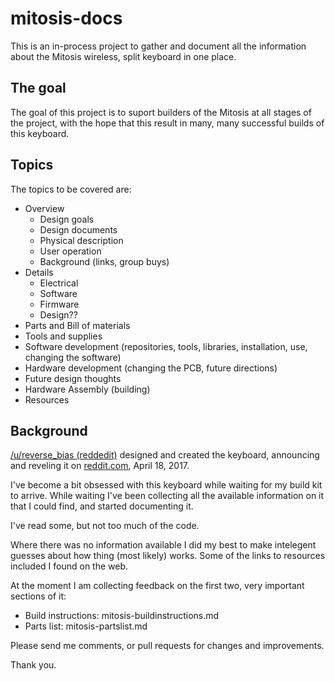 # mitosis-docs

This is an in-process project to gather and document all the information about
the Mitosis wireless, split keyboard in one place.

## The goal
The goal of this project is to suport builders of the Mitosis at all stages of
the project, with the hope that this result in many, many successful builds of
this keyboard.

## Topics
The topics to be covered are:
  * Overview
    * Design goals
    * Design documents
    * Physical description
    * User operation
    * Background (links, group buys)
  * Details
    * Electrical
    * Software
    * Firmware
    * Design??
  * Parts and Bill of materials
  * Tools and supplies
  * Software development (repositories, tools, libraries, installation, use, changing the software)
  * Hardware development (changing the PCB, future directions)
  * Future design thoughts
  * Hardware Assembly (building)
  * Resources

## Background
[/u/reverse_bias (reddedit)](https://www.reddit.com/user/reverse_bias) designed and created the 
keyboard, announcing and reveling 
it on [reddit.com](https://www.reddit.com/r/MechanicalKeyboards/comments/66588f/wireless_split_qmk_mitosis/), April 18, 2017.

I've become a bit obsessed with this keyboard while waiting for my build 
kit to arrive. While waiting I've been collecting all the available information 
on it that I could find, and started documenting it.

I've read some, but not too much of the code.

Where there was no information available I did my best to make intelegent
guesses about how thing (most likely) works. Some of the links to resources
included I found on the web.

At the moment I am collecting feedback on the first two, very important sections
of it:
 * Build instructions: mitosis-buildinstructions.md
 * Parts list: mitosis-partslist.md
 
Please send me comments, or pull requests for changes and improvements.
 
Thank you.
